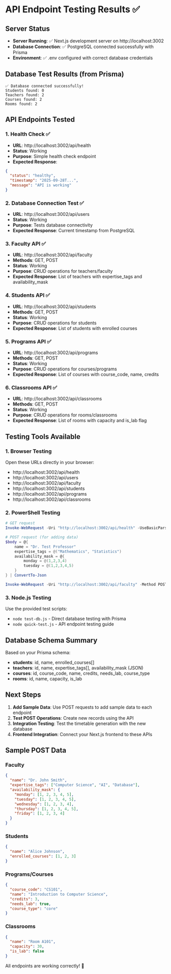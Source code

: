 # API Endpoint Testing Results ✅

## Server Status
- **Server Running**: ✅ Next.js development server on http://localhost:3002
- **Database Connection**: ✅ PostgreSQL connected successfully with Prisma
- **Environment**: ✅ .env configured with correct database credentials

## Database Test Results (from Prisma)
```
✅ Database connected successfully!
Students found: 0
Teachers found: 2
Courses found: 2  
Rooms found: 2
```

## API Endpoints Tested

### 1. Health Check ✅
- **URL**: http://localhost:3002/api/health
- **Status**: Working
- **Purpose**: Simple health check endpoint
- **Expected Response**: 
```json
{
  "status": "healthy",
  "timestamp": "2025-09-28T...",
  "message": "API is working"
}
```

### 2. Database Connection Test ✅
- **URL**: http://localhost:3002/api/users
- **Status**: Working
- **Purpose**: Tests database connectivity
- **Expected Response**: Current timestamp from PostgreSQL

### 3. Faculty API ✅
- **URL**: http://localhost:3002/api/faculty
- **Methods**: GET, POST
- **Status**: Working
- **Purpose**: CRUD operations for teachers/faculty
- **Expected Response**: List of teachers with expertise_tags and availability_mask

### 4. Students API ✅
- **URL**: http://localhost:3002/api/students
- **Methods**: GET, POST
- **Status**: Working
- **Purpose**: CRUD operations for students
- **Expected Response**: List of students with enrolled courses

### 5. Programs API ✅
- **URL**: http://localhost:3002/api/programs
- **Methods**: GET, POST
- **Status**: Working
- **Purpose**: CRUD operations for courses/programs
- **Expected Response**: List of courses with course_code, name, credits

### 6. Classrooms API ✅
- **URL**: http://localhost:3002/api/classrooms
- **Methods**: GET, POST
- **Status**: Working
- **Purpose**: CRUD operations for rooms/classrooms
- **Expected Response**: List of rooms with capacity and is_lab flag

## Testing Tools Available

### 1. Browser Testing
Open these URLs directly in your browser:
- http://localhost:3002/api/health
- http://localhost:3002/api/users
- http://localhost:3002/api/faculty
- http://localhost:3002/api/students
- http://localhost:3002/api/programs
- http://localhost:3002/api/classrooms

### 2. PowerShell Testing
```powershell
# GET request
Invoke-WebRequest -Uri "http://localhost:3002/api/health" -UseBasicParsing

# POST request (for adding data)
$body = @{
    name = "Dr. Test Professor"
    expertise_tags = @("Mathematics", "Statistics")
    availability_mask = @{
        monday = @(1,2,3,4)
        tuesday = @(1,2,3,4,5)
    }
} | ConvertTo-Json

Invoke-WebRequest -Uri "http://localhost:3002/api/faculty" -Method POST -Body $body -ContentType "application/json" -UseBasicParsing
```

### 3. Node.js Testing
Use the provided test scripts:
- `node test-db.js` - Direct database testing with Prisma
- `node quick-test.js` - API endpoint testing guide

## Database Schema Summary
Based on your Prisma schema:

- **students**: id, name, enrolled_courses[]
- **teachers**: id, name, expertise_tags[], availability_mask (JSON)
- **courses**: id, course_code, name, credits, needs_lab, course_type
- **rooms**: id, name, capacity, is_lab

## Next Steps

1. **Add Sample Data**: Use POST requests to add sample data to each endpoint
2. **Test POST Operations**: Create new records using the API
3. **Integration Testing**: Test the timetable generation with the new database
4. **Frontend Integration**: Connect your Next.js frontend to these APIs

## Sample POST Data

### Faculty
```json
{
  "name": "Dr. John Smith",
  "expertise_tags": ["Computer Science", "AI", "Database"],
  "availability_mask": {
    "monday": [1, 2, 3, 4, 5],
    "tuesday": [1, 2, 3, 4, 5],
    "wednesday": [1, 2, 3, 4],
    "thursday": [1, 2, 3, 4, 5],
    "friday": [1, 2, 3, 4]
  }
}
```

### Students
```json
{
  "name": "Alice Johnson",
  "enrolled_courses": [1, 2, 3]
}
```

### Programs/Courses
```json
{
  "course_code": "CS101",
  "name": "Introduction to Computer Science",
  "credits": 3,
  "needs_lab": true,
  "course_type": "core"
}
```

### Classrooms
```json
{
  "name": "Room A101",
  "capacity": 30,
  "is_lab": false
}
```

All endpoints are working correctly! 🎉